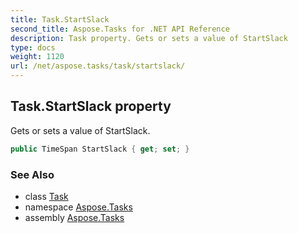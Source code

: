 ```yaml
---
title: Task.StartSlack
second_title: Aspose.Tasks for .NET API Reference
description: Task property. Gets or sets a value of StartSlack
type: docs
weight: 1120
url: /net/aspose.tasks/task/startslack/
---
```

## Task.StartSlack property

Gets or sets a value of StartSlack.

```csharp
public TimeSpan StartSlack { get; set; }
```

### See Also

* class [Task](../)
* namespace [Aspose.Tasks](../../task/)
* assembly [Aspose.Tasks](../../../)


